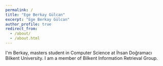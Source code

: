 ```yaml
---
permalink: /
title: "Ege Berkay Gülcan"
excerpt: "Ege Berkay Gülcan"
author_profile: true
redirect_from: 
  - /about/
  - /about.html
---
```


I'm Berkay, masters student in Computer Science at İhsan Doğramacı Bilkent University. I am a member of Bilkent Information Retrieval Group.

